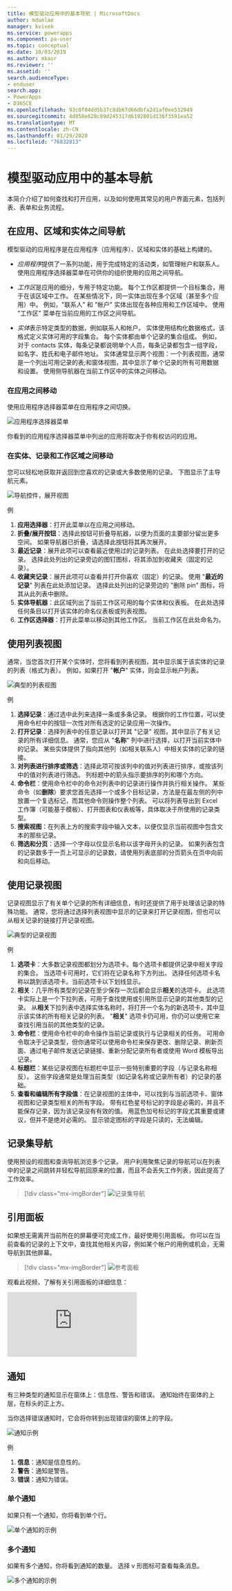 ```yaml
---
title: 模型驱动应用中的基本导航 | MicrosoftDocs
author: mduelae
manager: kvivek
ms.service: powerapps
ms.component: pa-user
ms.topic: conceptual
ms.date: 10/03/2019
ms.author: mkaur
ms.reviewer: ''
ms.assetid: ''
search.audienceType:
- enduser
search.app:
- PowerApps
- D365CE
ms.openlocfilehash: 93c0f84dd5b37c8db67d66dbfa2d1af0ee532949
ms.sourcegitcommit: 4d858e628c89d245317d6192801d136f3591ea52
ms.translationtype: MT
ms.contentlocale: zh-CN
ms.lasthandoff: 01/29/2020
ms.locfileid: "76832813"
---
```

#  <a name="basic-navigation-in-a-model-driven-app"></a>模型驱动应用中的基本导航 

本简介介绍了如何查找和打开应用，以及如何使用其常见的用户界面元素，包括列表、表单和业务流程。

## <a name="navigating-among-apps-areas-and-entities"></a>在应用、区域和实体之间导航

模型驱动的应用程序是在应用程序（应用程序）、区域和实体的基础上构建的。

- *应用程序*提供了一系列功能，用于完成特定的活动类，如管理帐户和联系人。 使用应用程序选择器菜单在可供你的组织使用的应用之间导航。

- *工作区*是应用的细分，专用于特定功能。 每个工作区都提供一个目标集合，用于在该区域中工作。 在某些情况下，同一实体出现在多个区域（甚至多个应用）中。 例如，"联系人" 和 "帐户" 实体出现在各种应用和工作区域中。 使用 "工作区" 菜单在当前应用的工作区之间导航。

- *实体*表示特定类型的数据，例如联系人和帐户。 实体使用结构化数据格式，该格式定义实体可用的字段集合。 每个实体都由单个记录的集合组成。 例如，对于 contacts 实体，每条记录都说明单个人员，每条记录都包含一组字段，如名字、姓氏和电子邮件地址。 实体通常显示两个视图：一个列表视图，通常是一个列出可用记录的表;和窗体视图，其中显示了单个记录的所有可用数据和设置。 使用侧导航器在当前工作区中的实体之间移动。

### <a name="move-between-apps"></a>在应用之间移动

使用应用程序选择器菜单在应用程序之间切换。

![应用程序选择器菜单](media/app-selector.png "应用程序选择器菜单")

你看到的应用程序选择器菜单中列出的应用将取决于你有权访问的应用。 

### <a name="move-between-entities-records-and-work-areas"></a>在实体、记录和工作区域之间移动

您可以轻松地获取并返回到您喜欢的记录或大多数使用的记录。 下图显示了主导航元素。

![导航控件，展开视图](media/nav-expanded.png "导航控件，展开视图")

例

1. **应用选择器**：打开此菜单以在应用之间移动。
1. **折叠/展开按钮**：选择此按钮可折叠导航器，以便为页面的主要部分留出更多空间。 如果导航器已折叠，请选择此按钮将其再次展开。
1. **最近记录**：展开此项可以查看最近使用过的记录列表。 在此处选择要打开的记录。 选择此处列出的记录旁边的图钉图标，将其添加到收藏夹（固定的记录）。
1. **收藏夹记录**：展开此项可以查看并打开你喜欢（固定）的记录。 使用 "**最近的记录**" 列表在此处添加记录。 选择此处列出的记录旁边的 "删除 pin" 图标，将其从此列表中删除。
1. **实体导航器**：此区域列出了当前工作区可用的每个实体和仪表板。 在此处选择任何条目以打开该实体的命名仪表板或列表视图。
1. **工作区选择器**：打开此菜单以移动到其他工作区。 当前工作区在此处命名为。

## <a name="working-with-list-views"></a>使用列表视图

通常，当您首次打开某个实体时，您将看到列表视图，其中显示属于该实体的记录的列表（格式为表）。 例如，如果打开 "**帐户**" 实体，则会显示帐户列表。

![典型的列表视图](media/list-view.png "典型的列表视图")

例

1. **选择记录**：通过选中此列来选择一条或多条记录。 根据你的工作位置，可以使用命令栏中的按钮一次性对所有选定的记录应用一次操作。
2. **打开记录**：选择列表中的任意记录以打开其 "记录" 视图，其中显示了有关记录的所有详细信息。 通常，您应从 "**名称**" 列中进行选择，以打开当前实体中的记录。 某些实体提供了指向其他列（如相关联系人）中相关实体的记录的链接。
3. **对列表进行排序或筛选**：选择此项可按该列中的值对列表进行排序，或按该列中的值对列表进行筛选。 列标题中的箭头指示要排序的列和哪个方向。 
4. **命令栏**：使用命令栏中的命令对列表中的记录进行操作并执行相关操作。 某些命令（如**删除**）要求您首先选择一个或多个目标记录，方法是在最左侧的列中放置一个复选标记，而其他命令则操作整个列表。 可以将列表导出到 Excel 工作簿（可能基于模板）、打开图表和仪表板等，具体取决于所使用的记录类型。
5. **搜索视图**：在列表上方的搜索字段中输入文本，以便仅显示当前视图中包含文本的那些记录。
6. **筛选和分页**：选择一个字母以仅显示名称以该字母开头的记录。 如果列表包含的记录数多于一页上可显示的记录数，请使用列表底部的分页箭头在页中向前和向后移动。

## <a name="working-with-record-views"></a>使用记录视图

记录视图显示了有关单个记录的所有详细信息，有时还提供了用于处理该记录的特殊功能。 通常，您将通过选择列表视图中显示的记录来打开记录视图，但也可以从相关记录的链接打开记录视图。

![典型的记录视图](media/form-view.png "典型的记录视图")

例

1. **选项卡**：大多数记录视图都划分为选项卡。每个选项卡都提供记录中相关字段的集合。 当选项卡可用时，它们将在记录名称下方列出。 选择任何选项卡名称以跳到该选项卡。当前选项卡以下划线显示。
2. **相关**：几乎所有类型的记录在至少保存一次后都会显示**相关**的选项卡。 此选项卡实际上是一个下拉列表，可用于查找使用或引用所显示记录的其他类型的记录。 从**相关**下拉列表中选择实体名称时，将打开一个名为的新选项卡，其中显示该实体的所有相关记录的列表。 "**相关**" 选项卡仍可用，你仍可以使用它来查找引用当前的其他类型的记录。
3. **命令栏**：使用命令栏中的命令操作当前记录或执行与记录相关的任务。 可用命令取决于记录类型，但你通常可以使用命令栏来保存更改、删除记录、刷新页面、通过电子邮件发送记录链接、重新分配记录所有者或使用 Word 模板导出记录。
4. **标题栏**：某些记录视图在标题栏中显示一些特别重要的字段（与记录名称相反）。 这些字段通常是处理当前类型（如记录名称或记录所有者）的记录的基础。
5. **查看和编辑所有字段值**：在记录视图的主体中，可以找到与当前选项卡、窗体视图和记录类型相关的所有字段。 带有红色星号标记的字段是必需的，并且不能保存记录，因为该记录没有有效的值。 用蓝色加号标记的字段尤其重要或建议，但并不是绝对必需的。 显示锁定图标的字段是只读的，无法编辑。

## <a name="record-set-navigation"></a>记录集导航 
使用预设的视图和查询导航浏览多个记录。 用户利用聚焦记录的导航可以在列表中的记录之间跳转并轻松导航回原来的位置，而且不会丢失工作列表，因此提高了工作效率。

> [!div class="mx-imgBorder"]
> ![记录集导航](media/recordset1.png "记录集导航")

## <a name="reference-panel"></a>引用面板
如果想无需离开当前所在的屏幕便可完成工作，最好使用引用面板。 你可以在当前查看的记录的上下文中，查找其他相关内容，例如某个帐户的用例或机会，无需导航到其他屏幕。

> [!div class="mx-imgBorder"]
> ![参考面板](media/reference-panel1.png "引用面板")

 观看此视频，了解有关引用面板的详细信息：

<div class="embeddedvideo"><iframe src="https://www.microsoft.com/videoplayer/embed/d8224c3f-6e20-4b8e-9d0d-b0f5602c7708" frameborder="0" allowfullscreen=""></iframe></div>

## <a name="notifications"></a>通知 

有三种类型的通知显示在窗体上：信息性、警告和错误。 通知始终在窗体的上层，在标头的正上方。

当你选择错误通知时，它会将你转到出现错误的窗体上的字段。

![通知示例](media/notifications.png "通知示例")

例

1. **信息**：通知是信息性的。
2. **警告**：通知是警告。 
3. **错误**：通知为错误。 


### <a name="single-notification"></a>单个通知
如果只有一个通知，你将看到单个行。

![单个通知的示例](media/single_notification.png "单个通知的示例")

### <a name="multiple-notifications"></a>多个通知
如果有多个通知，你将看到通知的数量。 选择 v 形图标可查看每条消息。

![多个通知的示例](media/multiple_notification.png "多个通知的示例")


